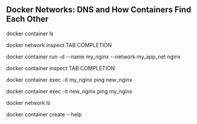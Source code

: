## Docker Networks: DNS and How Containers Find Each Other

docker container ls

docker network inspect TAB COMPLETION

docker container run -d --name my_nginx --network my_app_net nginx

docker container inspect TAB COMPLETION

docker container exec -it my_nginx ping new_nginx

docker container exec -it new_nginx ping my_nginx

docker network ls

docker container create --help


